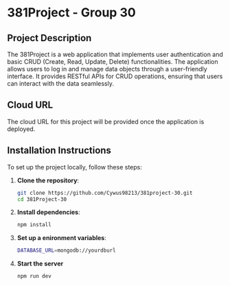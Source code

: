 # 381Project - Group 30

## Project Description

The 381Project is a web application that implements user authentication and basic CRUD (Create, Read, Update, Delete) functionalities. The application allows users to log in and manage data objects through a user-friendly interface. It provides RESTful APIs for CRUD operations, ensuring that users can interact with the data seamlessly.

## Cloud URL

The cloud URL for this project will be provided once the application is deployed.

## Installation Instructions

To set up the project locally, follow these steps:

1. **Clone the repository**:

   ```bash
   git clone https://github.com/Cywus98213/381project-30.git
   cd 381Project-30
   ```

2. **Install dependencies**:

   ```bash
   npm install
   ```

3. **Set up a enironment variables**:

   ```bash
   DATABASE_URL=mongodb://yourdburl
   ```

4. **Start the server**

   ```bash
   npm run dev
   ```
